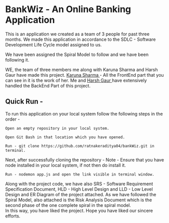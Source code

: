 # BankWiz - An Online Banking Application

This is an application we created as a team of 3 people for past three months. We made this application in accordance to the SDLC - Software Development Life Cycle model assigned to us.

We have been assigned the Spiral Model to follow and we have been following it.

WE, the team of three members me along with Karuna Sharma and Harsh Gaur have made this project.
<a href = "https://github.com/Karunasharma09"> Karuna Sharma </a> - All the FrontEnd part that you can see in it is the work of her.
Me and <a href = "https://github.com/Ch1efEag"> Harsh Gaur </a> have extensively handled the BackEnd Part of this project.

## Quick Run -

To run this application on your local system follow the following steps in the order -

```
Open an empty repository in your local system.
```
```
Open Git Bash in that location which you have opened.
```
```
Run - git clone https://github.com/ratnakeraditya04/bankWiz.git in terminal. 
```

Next, after successfully cloning the repository -
Note - Ensure that you have node installed in your local system, if not then do install it.

```
Run - nodemon app.js and open the link visible in terminal window.
```

Along with the project code, we have also SRS - Software Requirement Specification Document, HLD - High Level Design and LLD - Low Level Design and ER Diagram of the project attached. 
As we have followed the Spiral Model, also attached is the Risk Analysis Document which is the second phase of the one complete spiral in the spiral model.   
In this way, you have liked the project. Hope you have liked our sincere efforts.
